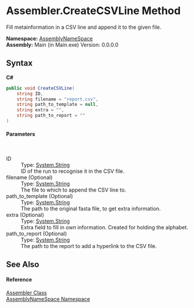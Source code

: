 # Assembler.CreateCSVLine Method 
 

Fill metainformation in a CSV line and append it to the given file.

**Namespace:**&nbsp;<a href="6bcc80ef-5cfd-db5f-1eb2-7297d1c16397">AssemblyNameSpace</a><br />**Assembly:**&nbsp;Main (in Main.exe) Version: 0.0.0.0

## Syntax

**C#**<br />
``` C#
public void CreateCSVLine(
	string ID,
	string filename = "report.csv",
	string path_to_template = null,
	string extra = "",
	string path_to_report = ""
)
```


#### Parameters
&nbsp;<dl><dt>ID</dt><dd>Type: <a href="http://msdn2.microsoft.com/en-us/library/s1wwdcbf" target="_blank">System.String</a><br />ID of the run to recognise it in the CSV file.</dd><dt>filename (Optional)</dt><dd>Type: <a href="http://msdn2.microsoft.com/en-us/library/s1wwdcbf" target="_blank">System.String</a><br />The file to which to append the CSV line to.</dd><dt>path_to_template (Optional)</dt><dd>Type: <a href="http://msdn2.microsoft.com/en-us/library/s1wwdcbf" target="_blank">System.String</a><br />The path to the original fasta file, to get extra information.</dd><dt>extra (Optional)</dt><dd>Type: <a href="http://msdn2.microsoft.com/en-us/library/s1wwdcbf" target="_blank">System.String</a><br />Extra field to fill in own information. Created for holding the alphabet.</dd><dt>path_to_report (Optional)</dt><dd>Type: <a href="http://msdn2.microsoft.com/en-us/library/s1wwdcbf" target="_blank">System.String</a><br />The path to the report to add a hyperlink to the CSV file.</dd></dl>

## See Also


#### Reference
<a href="ff4e346f-08ba-ff2f-52cf-831920161b16">Assembler Class</a><br /><a href="6bcc80ef-5cfd-db5f-1eb2-7297d1c16397">AssemblyNameSpace Namespace</a><br />